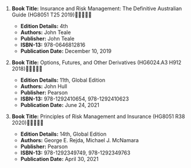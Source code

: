 1. **Book Title:** Insurance and Risk Management: The Definitive Australian Guide (HG8051 T25 2019)🚨🚨🚨🚨🚨
   - **Edition Details:** 4th
   - **Authors:** John Teale
   - **Publisher:** John Teale
   - **ISBN-13:** 978-0646812816
   - **Publication Date:** December 10, 2019

2. **Book Title:** Options, Futures, and Other Derivatives (HG6024.A3 H912 2018)🚨🚨🚨🚨🚨
   - **Edition Details:** 11th, Global Edition
   - **Authors:** John Hull
   - **Publisher:** Pearson
   - **ISBN-13:** 978-1292410654, 978-1292410623
   - **Publication Date:** June 24, 2021

3. **Book Title:** Principles of Risk Management and Insurance (HG8051 R38 2020)🚨🚨🚨🚨🚨
   - **Edition Details:** 14th, Global Edition
   - **Authors:** George E. Rejda, Michael J. McNamara
   - **Publisher:** Pearson
   - **ISBN-13:** 978-1292349749, 978-1292349763
   - **Publication Date:** April 30, 2021


